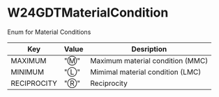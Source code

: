 # W24GDTMaterialCondition
Enum for Material Conditions

| Key                           | Value     | Desription  | 
|-------------------------------|-----------|----------------|
| MAXIMUM                    | "Ⓜ"      | Maximum material condition (MMC)        |
| MINIMUM                  | "Ⓛ"      | Mimimal material condition (LMC)         |
| RECIPROCITY               | "Ⓡ"      | Reciprocity         |